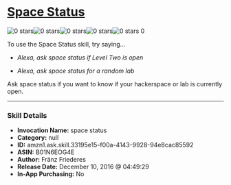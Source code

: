 # [Space Status](http://alexa.amazon.com/#skills/amzn1.ask.skill.33195e15-f00a-4143-9928-94e8cac85592)
![0 stars](../../images/ic_star_border_black_18dp_1x.png)![0 stars](../../images/ic_star_border_black_18dp_1x.png)![0 stars](../../images/ic_star_border_black_18dp_1x.png)![0 stars](../../images/ic_star_border_black_18dp_1x.png)![0 stars](../../images/ic_star_border_black_18dp_1x.png) 0

To use the Space Status skill, try saying...

* *Alexa, ask space status if Level Two is open*

* *Alexa, ask space status for a random lab*

Ask space status if you want to know if your hackerspace or lab is currently open.

***

### Skill Details

* **Invocation Name:** space status
* **Category:** null
* **ID:** amzn1.ask.skill.33195e15-f00a-4143-9928-94e8cac85592
* **ASIN:** B01N6EOG4E
* **Author:** Fränz Friederes
* **Release Date:** December 10, 2016 @ 04:49:29
* **In-App Purchasing:** No
